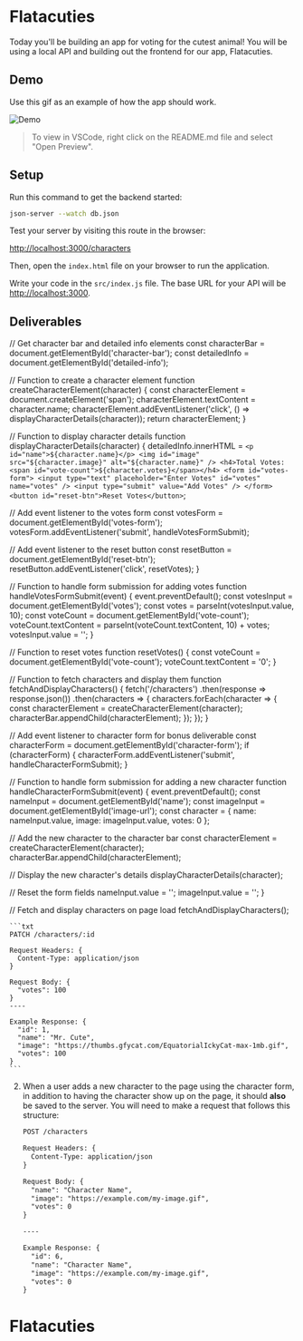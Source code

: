# Flatacuties

Today you'll be building an app for voting for the cutest animal! You will be
using a local API and building out the frontend for our app, Flatacuties.

## Demo

Use this gif as an example of how the app should work.

![Demo](assets/demo.gif)

> To view in VSCode, right click on the README.md file and select "Open Preview".

## Setup

Run this command to get the backend started:

```sh
json-server --watch db.json
```

Test your server by visiting this route in the browser:

[http://localhost:3000/characters](http://localhost:3000/characters)

Then, open the `index.html` file on your browser to run the application.

Write your code in the `src/index.js` file. The base URL for your API will be
[http://localhost:3000](http://localhost:3000).

## Deliverables

// Get character bar and detailed info elements
const characterBar = document.getElementById('character-bar');
const detailedInfo = document.getElementById('detailed-info');

// Function to create a character element
function createCharacterElement(character) {
  const characterElement = document.createElement('span');
  characterElement.textContent = character.name;
  characterElement.addEventListener('click', () => displayCharacterDetails(character));
  return characterElement;
}

// Function to display character details
function displayCharacterDetails(character) {
  detailedInfo.innerHTML = `
    <p id="name">${character.name}</p>
    <img id="image" src="${character.image}" alt="${character.name}" />
    <h4>Total Votes: <span id="vote-count">${character.votes}</span></h4>
    <form id="votes-form">
      <input type="text" placeholder="Enter Votes" id="votes" name="votes" />
      <input type="submit" value="Add Votes" />
    </form>
    <button id="reset-btn">Reset Votes</button>
  `;

  // Add event listener to the votes form
  const votesForm = document.getElementById('votes-form');
  votesForm.addEventListener('submit', handleVotesFormSubmit);

  // Add event listener to the reset button
  const resetButton = document.getElementById('reset-btn');
  resetButton.addEventListener('click', resetVotes);
}

// Function to handle form submission for adding votes
function handleVotesFormSubmit(event) {
  event.preventDefault();
  const votesInput = document.getElementById('votes');
  const votes = parseInt(votesInput.value, 10);
  const voteCount = document.getElementById('vote-count');
  voteCount.textContent = parseInt(voteCount.textContent, 10) + votes;
  votesInput.value = '';
}

// Function to reset votes
function resetVotes() {
  const voteCount = document.getElementById('vote-count');
  voteCount.textContent = '0';
}

// Function to fetch characters and display them
function fetchAndDisplayCharacters() {
  fetch('/characters')
    .then(response => response.json())
    .then(characters => {
      characters.forEach(character => {
        const characterElement = createCharacterElement(character);
        characterBar.appendChild(characterElement);
      });
    });
}

// Add event listener to character form for bonus deliverable
const characterForm = document.getElementById('character-form');
if (characterForm) {
  characterForm.addEventListener('submit', handleCharacterFormSubmit);
}

// Function to handle form submission for adding a new character
function handleCharacterFormSubmit(event) {
  event.preventDefault();
  const nameInput = document.getElementById('name');
  const imageInput = document.getElementById('image-url');
  const character = {
    name: nameInput.value,
    image: imageInput.value,
    votes: 0
  };

  // Add the new character to the character bar
  const characterElement = createCharacterElement(character);
  characterBar.appendChild(characterElement);

  // Display the new character's details
  displayCharacterDetails(character);

  // Reset the form fields
  nameInput.value = '';
  imageInput.value = '';
}

// Fetch and display characters on page load
fetchAndDisplayCharacters();


    ```txt
    PATCH /characters/:id

    Request Headers: {
      Content-Type: application/json
    }

    Request Body: {
      "votes": 100
    }
    ----

    Example Response: {
      "id": 1,
      "name": "Mr. Cute",
      "image": "https://thumbs.gfycat.com/EquatorialIckyCat-max-1mb.gif",
      "votes": 100
    }
    ```

2. When a user adds a new character to the page using the character form, in
   addition to having the character show up on the page, it should **also** be
   saved to the server. You will need to make a request that follows this
   structure:

    ```txt
    POST /characters

    Request Headers: {
      Content-Type: application/json
    }

    Request Body: {
      "name": "Character Name",
      "image": "https://example.com/my-image.gif",
      "votes": 0
    }

    ----

    Example Response: {
      "id": 6,
      "name": "Character Name",
      "image": "https://example.com/my-image.gif",
      "votes": 0
    }
    ```
# Flatacuties

